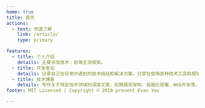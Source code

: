 ```yaml
---
home: true
title: 首页
actions:
  - text: 快速了解
    link: /article/
    type: primary

features:
  - title: 个人介绍
    details: 主要涉及技术：前端主流框架。
  - title: 开发笔记
    details: 记录自己在日常中遇到的技术挑战和解决方案。分享在使用各种技术工具和框架时的实践经验和最佳实践。撰写详细的技术文档，包括配置步骤、代码示例和问题排查方法。
  - title: 技术博客
    details: 写作关于特定技术领域的深度文章，如微服务架构、容器化部署、Web开发等。分享个人对新技术的理解和见解，提供教程和指南，帮助其他开发者学习和解决实际问题。。
footer: MIT Licensed | Copyright © 2018-present Evan You

---
```


